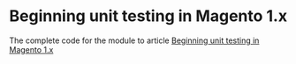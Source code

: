 # Beginning unit testing in Magento 1.x

The complete code for the module to article [Beginning unit testing in Magento 1.x](https://magento.evozon.com/beginning-unit-testing-in-magento-1-x.html)